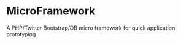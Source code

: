 MicroFramework
==============

A PHP/Twitter Bootstrap/DB micro framework for quick application prototyping